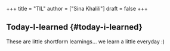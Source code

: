 +++
title = "TIL"
author = ["Sina Khalili"]
draft = false
+++

## Today-I-learned {#today-i-learned}

These are little shortform learnings... we learn a little
everyday :)
